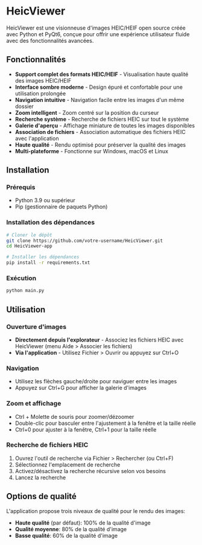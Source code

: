# HeicViewer

HeicViewer est une visionneuse d'images HEIC/HEIF open source créée avec Python et PyQt6, conçue pour offrir une expérience utilisateur fluide avec des fonctionnalités avancées.

## Fonctionnalités

- **Support complet des formats HEIC/HEIF** - Visualisation haute qualité des images HEIC/HEIF
- **Interface sombre moderne** - Design épuré et confortable pour une utilisation prolongée
- **Navigation intuitive** - Navigation facile entre les images d'un même dossier
- **Zoom intelligent** - Zoom centré sur la position du curseur
- **Recherche système** - Recherche de fichiers HEIC sur tout le système
- **Galerie d'aperçu** - Affichage miniature de toutes les images disponibles
- **Association de fichiers** - Association automatique des fichiers HEIC avec l'application
- **Haute qualité** - Rendu optimisé pour préserver la qualité des images
- **Multi-plateforme** - Fonctionne sur Windows, macOS et Linux

## Installation

### Prérequis

- Python 3.9 ou supérieur
- Pip (gestionnaire de paquets Python)

### Installation des dépendances

```bash
# Cloner le dépôt
git clone https://github.com/votre-username/HeicViewer.git
cd HeicViewer-app

# Installer les dépendances
pip install -r requirements.txt
```

### Exécution

```bash
python main.py
```

## Utilisation

### Ouverture d'images

- **Directement depuis l'explorateur** - Associez les fichiers HEIC avec HeicViewer (menu Aide > Associer les fichiers)
- **Via l'application** - Utilisez Fichier > Ouvrir ou appuyez sur Ctrl+O

### Navigation

- Utilisez les flèches gauche/droite pour naviguer entre les images
- Appuyez sur Ctrl+G pour afficher la galerie d'images

### Zoom et affichage

- Ctrl + Molette de souris pour zoomer/dézoomer
- Double-clic pour basculer entre l'ajustement à la fenêtre et la taille réelle
- Ctrl+0 pour ajuster à la fenêtre, Ctrl+1 pour la taille réelle

### Recherche de fichiers HEIC

1. Ouvrez l'outil de recherche via Fichier > Rechercher (ou Ctrl+F)
2. Sélectionnez l'emplacement de recherche
3. Activez/désactivez la recherche récursive selon vos besoins
4. Lancez la recherche

## Options de qualité

L'application propose trois niveaux de qualité pour le rendu des images:

- **Haute qualité** (par défaut): 100% de la qualité d'image
- **Qualité moyenne**: 80% de la qualité d'image
- **Basse qualité**: 60% de la qualité d'image



